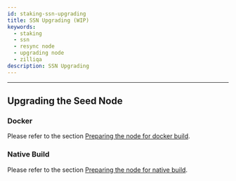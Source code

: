 ```yaml
---
id: staking-ssn-upgrading
title: SSN Upgrading (WIP)
keywords:
  - staking
  - ssn
  - resync node
  - upgrading node
  - zilliqa
description: SSN Upgrading
---
```


---

## Upgrading the Seed Node

### Docker

Please refer to the section [Preparing the node for docker build](staking-ssn-setup#launching-the-node-using-docker).

### Native Build

Please refer to the section [Preparing the node for native build](staking-ssn-setup#launching-the-node-using-docker).
